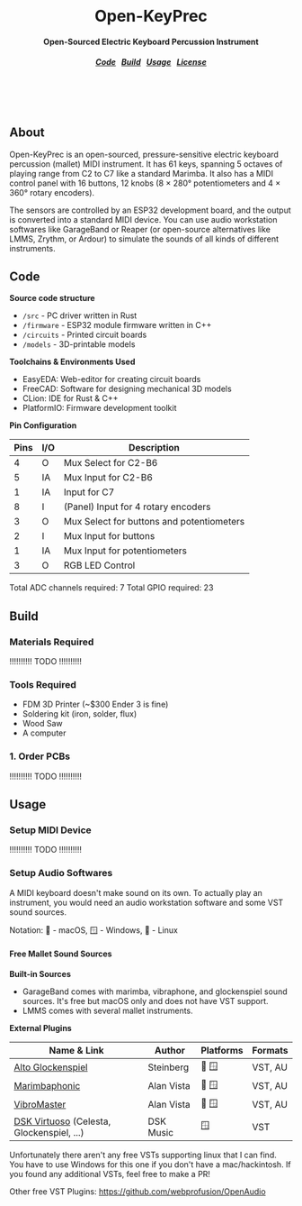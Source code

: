 <h1 align="center">
  <br>
  <br>
  Open-KeyPrec
  <h4 align="center">
  Open-Sourced Electric Keyboard Percussion Instrument
  </h4>
  <h5 align="center">
<a href="#code">Code</a>&nbsp;&nbsp;
<a href="#build">Build</a>&nbsp;&nbsp;
<a href="#usage">Usage</a>&nbsp;&nbsp;
<a href="#license">License</a>
</h5>
  <br>
  <br>
  <br>
</h1>

## About

Open-KeyPrec is an open-sourced, pressure-sensitive electric keyboard percussion (mallet) MIDI instrument. It has 61 keys, spanning 5 octaves of playing range from C2 to C7 like a standard Marimba. It also has a MIDI control panel with 16 buttons, 12 knobs (8 × 280° potentiometers and 4 × 360° rotary encoders).

The sensors are controlled by an ESP32 development board, and the output is converted into a standard MIDI device. You can use audio workstation softwares like GarageBand or Reaper (or open-source alternatives like LMMS, Zrythm, or Ardour) to simulate the sounds of all kinds of different instruments.

## Code

**Source code structure**

* `/src` - PC driver written in Rust
* `/firmware` - ESP32 module firmware written in C++
* `/circuits` - Printed circuit boards
* `/models` - 3D-printable models

**Toolchains & Environments Used**

* EasyEDA: Web-editor for creating circuit boards
* FreeCAD: Software for designing mechanical 3D models
* CLion: IDE for Rust & C++
* PlatformIO: Firmware development toolkit

**Pin Configuration**

| Pins | I/O | Description                               |
|------|-----|-------------------------------------------|
| 4    | O   | Mux Select for C2-B6                      |
| 5    | IA  | Mux Input for C2-B6                       |
| 1    | IA  | Input for C7                              |
| 8    | I   | (Panel) Input for 4 rotary encoders       |
| 3    | O   | Mux Select for buttons and potentiometers |
| 2    | I   | Mux Input for buttons                     |
| 1    | IA  | Mux Input for potentiometers              |
| 3    | O   | RGB LED Control                           |

Total ADC channels required: 7
Total GPIO required: 23

## Build

### Materials Required

!!!!!!!!!! TODO !!!!!!!!!!

### Tools Required

* FDM 3D Printer (~$300 Ender 3 is fine)
* Soldering kit (iron, solder, flux)
* Wood Saw
* A computer

### 1. Order PCBs

!!!!!!!!!! TODO !!!!!!!!!!

## Usage

### Setup MIDI Device

!!!!!!!!!! TODO !!!!!!!!!!

### Setup Audio Softwares

A MIDI keyboard doesn't make sound on its own. To actually play an instrument, you would need an audio workstation software and some VST sound sources.

Notation: 🍎 - macOS, 🪟 - Windows, 🐧 - Linux

#### Free Mallet Sound Sources

**Built-in Sources**

* GarageBand comes with marimba, vibraphone, and glockenspiel sound sources. It's free but macOS only and does not have VST support.
* LMMS comes with several mallet instruments.

**External Plugins**

| Name & Link | Author | Platforms | Formats |
| --- | --- | --- | --- |
| [Alto Glockenspiel](https://www.steinberg.net/vst-instruments/alto-glockenspiel/) | Steinberg | 🍎 🪟 | VST, AU |
| [Marimbaphonic](http://www.alanvista.com/marimbaphonic/) | Alan Vista | 🍎 🪟 | VST, AU |
| [VibroMaster](http://www.alanvista.com/vibromaster/) | Alan Vista | 🍎 🪟 | VST, AU |
| [DSK Virtuoso](https://www.dskmusic.com/dsk-virtuoso/) (Celesta, Glockenspiel, ...) | DSK Music | 🪟 | VST |

Unfortunately there aren't any free VSTs supporting linux that I can find. You have to use Windows for this one if you don't have a mac/hackintosh. If you found any additional VSTs, feel free to make a PR!

Other free VST Plugins: https://github.com/webprofusion/OpenAudio